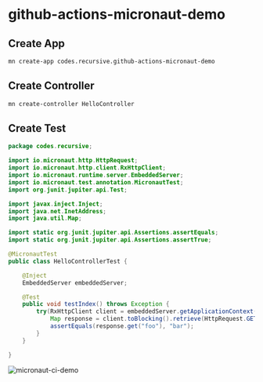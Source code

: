 # github-actions-micronaut-demo

## Create App

```bash
mn create-app codes.recursive.github-actions-micronaut-demo
```

## Create Controller 

```bash
mn create-controller HelloController 
```

## Create Test

```java
package codes.recursive;

import io.micronaut.http.HttpRequest;
import io.micronaut.http.client.RxHttpClient;
import io.micronaut.runtime.server.EmbeddedServer;
import io.micronaut.test.annotation.MicronautTest;
import org.junit.jupiter.api.Test;

import javax.inject.Inject;
import java.net.InetAddress;
import java.util.Map;

import static org.junit.jupiter.api.Assertions.assertEquals;
import static org.junit.jupiter.api.Assertions.assertTrue;

@MicronautTest
public class HelloControllerTest {

    @Inject
    EmbeddedServer embeddedServer;

    @Test
    public void testIndex() throws Exception {
        try(RxHttpClient client = embeddedServer.getApplicationContext().createBean(RxHttpClient.class, embeddedServer.getURL())) {
            Map response = client.toBlocking().retrieve(HttpRequest.GET("/hello"), Map.class);
            assertEquals(response.get("foo"), "bar");
        }
    }

}

```

![micronaut-ci-demo](https://github.com/recursivecodes/github-actions-micronaut-demo/workflows/micronaut-ci-demo/badge.svg)
